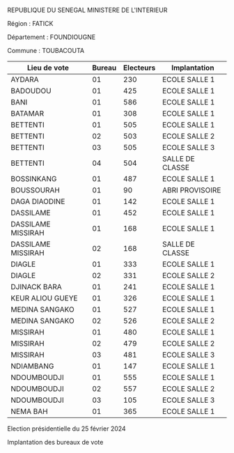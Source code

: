 REPUBLIQUE DU SENEGAL MINISTERE DE L'INTERIEUR

Région : FATICK

Département : FOUNDIOUGNE

Commune : TOUBACOUTA

| Lieu de vote | Bureau | Electeurs | Implantation |
| - | - | - | - |
| AYDARA | 01 | 230 | ECOLE SALLE 1 |
| BADOUDOU | 01 | 425 | ECOLE SALLE 1 |
| BANI | 01 | 586 | ECOLE SALLE 1 |
| BATAMAR | 01 | 308 | ECOLE SALLE 1 |
| BETTENTI | 01 | 505 | ECOLE SALLE 1 |
| BETTENTI | 02 | 503 | ECOLE SALLE 2 |
| BETTENTI | 03 | 505 | ECOLE SALLE 3 |
| BETTENTI | 04 | 504 | SALLE DE CLASSE |
| BOSSINKANG | 01 | 487 | ECOLE SALLE 1 |
| BOUSSOURAH | 01 | 90 | ABRI PROVISOIRE |
| DAGA DIAODINE | 01 | 142 | ECOLE SALLE 1 |
| DASSILAME | 01 | 452 | ECOLE SALLE 1 |
| DASSILAME MISSIRAH | 01 | 168 | ECOLE SALLE 1 |
| DASSILAME MISSIRAH | 02 | 168 | SALLE DE CLASSE |
| DIAGLE | 01 | 333 | ECOLE SALLE 1 |
| DIAGLE | 02 | 331 | ECOLE SALLE 2 |
| DJINACK BARA | 01 | 241 | ECOLE SALLE 1 |
| KEUR ALIOU GUEYE | 01 | 326 | ECOLE SALLE 1 |
| MEDINA SANGAKO | 01 | 527 | ECOLE SALLE 1 |
| MEDINA SANGAKO | 02 | 526 | ECOLE SALLE 2 |
| MISSIRAH | 01 | 480 | ECOLE SALLE 1 |
| MISSIRAH | 02 | 479 | ECOLE SALLE 2 |
| MISSIRAH | 03 | 481 | ECOLE SALLE 3 |
| NDIAMBANG | 01 | 147 | ECOLE SALLE 1 |
| NDOUMBOUDJI | 01 | 555 | ECOLE SALLE 1 |
| NDOUMBOUDJI | 02 | 557 | ECOLE SALLE 2 |
| NDOUMBOUDJI | 03 | 105 | ECOLE SALLE 3 |
| NEMA BAH | 01 | 365 | ECOLE SALLE 1 |

<!-- PageNumber="19/20" -->

Election présidentielle du 25 février 2024

Implantation des bureaux de vote
